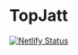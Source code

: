 # TopJatt

[![Netlify Status](https://api.netlify.com/api/v1/badges/1950606c-2dec-4790-b726-78bb42a8096e/deploy-status)](https://app.netlify.com/sites/topjatt/deploys)